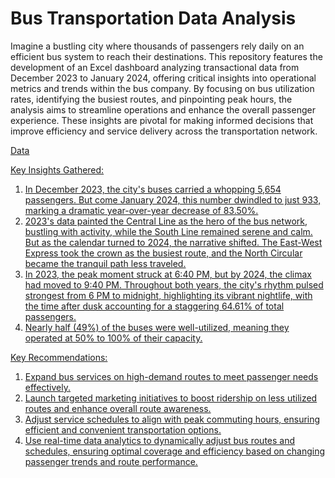 # Bus Transportation Data Analysis

Imagine a bustling city where thousands of passengers rely daily on an efficient bus system to reach their destinations. This repository features the development of an Excel dashboard analyzing transactional data from December 2023 to January 2024, offering critical insights into operational metrics and trends within the bus company. By focusing on bus utilization rates, identifying the busiest routes, and pinpointing peak hours, the analysis aims to streamline operations and enhance the overall passenger experience. These insights are pivotal for making informed decisions that improve efficiency and service delivery across the transportation network.

<a href="https://drive.google.com/file/d/1bKnqRvZQ5JINz2FWuGvxpdbsaNbpRN77/view?usp=sharing">Data

Key Insights Gathered:
1. In December 2023, the city's buses carried a whopping 5,654 passengers. But come January 2024, this number dwindled to just 933, marking a dramatic year-over-year decrease of 83.50%. 
2. 2023's data painted the Central Line as the hero of the bus network, bustling with activity, while the South Line remained serene and calm. But as the calendar turned to 2024, the narrative shifted. The East-West Express took the crown as the busiest route, and the North Circular became the tranquil path less traveled.
3. In 2023, the peak moment struck at 6:40 PM, but by 2024, the climax had moved to 9:40 PM. Throughout both years, the city's rhythm pulsed strongest from 6 PM to midnight, highlighting its vibrant nightlife, with the time after dusk accounting for a staggering 64.61% of total passengers.
4. Nearly half (49%) of the buses were well-utilized, meaning they operated at 50% to 100% of their capacity.

Key Recommendations:
1. Expand bus services on high-demand routes to meet passenger needs effectively.
2. Launch targeted marketing initiatives to boost ridership on less utilized routes and enhance overall route awareness.
3. Adjust service schedules to align with peak commuting hours, ensuring efficient and convenient transportation options.
4. Use real-time data analytics to dynamically adjust bus routes and schedules, ensuring optimal coverage and efficiency based on changing passenger trends and route performance.
